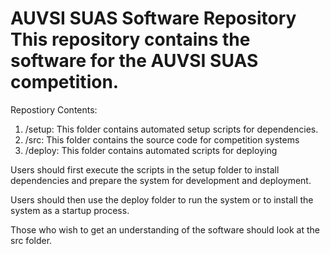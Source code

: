 AUVSI SUAS Software Repository
This repository contains the software for the AUVSI SUAS competition.
================================================================================

Repostiory Contents:
1. /setup: This folder contains automated setup scripts for dependencies.
2. /src: This folder contains the source code for competition systems
3. /deploy: This folder contains automated scripts for deploying

Users should first execute the scripts in the setup folder to install
dependencies and prepare the system for development and deployment. 

Users should then use the deploy folder to run the system or to install the
system as a startup process.

Those who wish to get an understanding of the software should look at the src
folder. 
